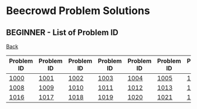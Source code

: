 # Beecrowd Problem Solutions

## BEGINNER - List of Problem ID

[Back](./..)

| Problem ID | Problem ID | Problem ID | Problem ID | Problem ID | Problem ID | Problem ID | Problem ID |
| -- | -- | -- | -- | -- | -- | -- | -- |
| [1000](./solutions/1000.md) | [1001](./solutions/1001.md) | [1002](./solutions/1002.md) | [1003](./solutions/1003.md) | [1004](./solutions/1004.md) | [1005](./solutions/1005.md) | [1006](./solutions/1006.md) | [1007](./solutions/1007.md) |
| [1008](./solutions/1008.md) | [1009](./solutions/1009.md) | [1010](./solutions/1010.md) | [1011](./solutions/1011.md) | [1012](./solutions/1012.md) | [1013](./solutions/1013.md) | [1014](./solutions/1014.md) | [1015](./solutions/1015.md) |
| [1016](./solutions/1016.md) | [1017](./solutions/1017.md) | [1018](./solutions/1018.md) | [1019](./solutions/1019.md) | [1020](./solutions/1020.md) | [1021](./solutions/1021.md) | [1035](./solutions/1035.md) |
